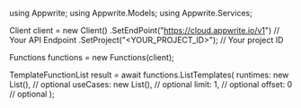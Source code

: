 using Appwrite;
using Appwrite.Models;
using Appwrite.Services;

Client client = new Client()
    .SetEndPoint("https://cloud.appwrite.io/v1") // Your API Endpoint
    .SetProject("<YOUR_PROJECT_ID>"); // Your project ID

Functions functions = new Functions(client);

TemplateFunctionList result = await functions.ListTemplates(
    runtimes: new List<string>(), // optional
    useCases: new List<string>(), // optional
    limit: 1, // optional
    offset: 0 // optional
);
